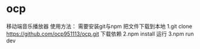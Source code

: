 # ocp
移动端音乐播放器
使用方法：
需要安装git与npm
把文件下载到本地
1.git clone https://github.com/ocp951113/ocp.git
下载依赖
2.npm install
运行
3.npm run dev
